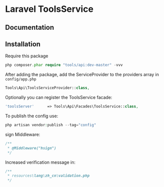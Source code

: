 # Laravel ToolsService

## Documentation

## Installation

Require this package  

```php
php composer.phar require "tools/api:dev-master" -vvv
```

After adding the package, add the ServiceProvider to the providers array in `config/app.php`

```php
Tools\Api\ToolsServiceProvider::class,
```

Optionally you can register the ToolsService facade:

```php
'toolsServer'      => Tools\Api\Facades\ToolsService::class,
```

To publish the config use:

```php
php artisan vendor:publish --tag="config"
```

sign Middleware:

```php
/**
 * @Middleware("hsign")
 */
```

Increased verification message in:

```php
/**
 * resources\lang\zh_cn\validation.php
 */
```